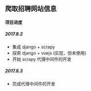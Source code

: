 ## 爬取招聘网站信息

#### 项目进度

##### 2017.8.2

- 集成 django + scrapy 
- 探索 django + vuejs (实现，但未使用)
- 开始 scrapy 代理中间件的开发

##### 2017.8.3

- 完成代理中间件的开发

